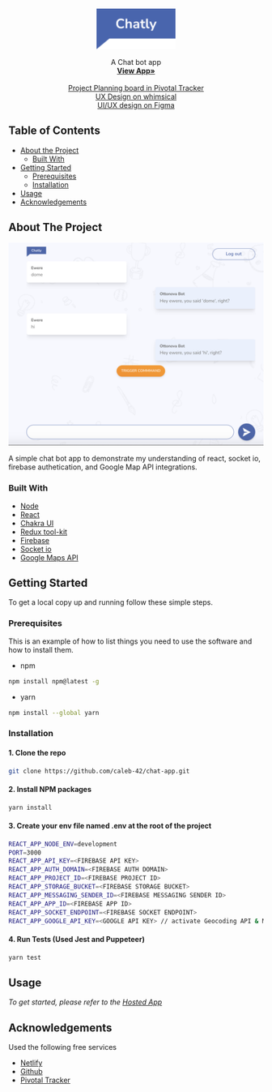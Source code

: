 <!-- PROJECT LOGO -->
<br />
<p align="center">
  <a href="https://cranky-poitras-85c72f.netlify.app">
    <img src="public/Logo.svg" alt="Logo" width="auto" height="80">
  </a>

  <p align="center">
    A Chat bot app
    <br />
    <a target="_blank" href="https://cranky-poitras-85c72f.netlify.app"><strong>View App»</strong></a>
    <br />
    <br />
    <a target="_blank" href="https://www.pivotaltracker.com/n/projects/2535362">Project Planning board in Pivotal Tracker</a>
    <br />
    <a target="_blank" href="https://whimsical.com/chat-app-Ly44A33XdAGVcxqrYDuzio">UX Design on whimsical</a>
    <br />
    <a target="_blank" href="https://www.figma.com/file/w57o4JkQgTtvOUPPlfuDtw/Chatly?node-id=0%3A1">UI/UX design on Figma</a>
  </p>
</p>

<!-- TABLE OF CONTENTS -->

## Table of Contents

- [About the Project](#about-the-project)
  - [Built With](#built-with)
- [Getting Started](#getting-started)
  - [Prerequisites](#prerequisites)
  - [Installation](#installation)
- [Usage](#usage)
- [Acknowledgements](#acknowledgements)

<!-- ABOUT THE PROJECT -->

## About The Project

<img width="600" alt="Screenshot 2019-07-20 at 9 09 09 PM" src="public/landing.png">

A simple chat bot app to demonstrate my understanding of react, socket io, firebase authetication, and Google Map API integrations.

### Built With

- [Node](https://nodejs.org)
- [React](https://reactjs.org)
- [Chakra UI](https://chakra-ui.com/)
- [Redux tool-kit](https://redux-toolkit.js.org/)
- [Firebase](https://firebase.google.com/)
- [Socket io](https://socket.io/)
- [Google Maps API](https://developers.google.com/maps)

<!-- GETTING STARTED -->

## Getting Started

To get a local copy up and running follow these simple steps.

### Prerequisites

This is an example of how to list things you need to use the software and how to install them.

- npm

```sh
npm install npm@latest -g
```

- yarn

```sh
npm install --global yarn
```

### Installation

#### 1. Clone the repo

```sh
git clone https://github.com/caleb-42/chat-app.git
```

#### 2. Install NPM packages

```sh
yarn install
```

#### 3. Create your env file named .env at the root of the project

```sh
REACT_APP_NODE_ENV=development
PORT=3000
REACT_APP_API_KEY=<FIREBASE API KEY>
REACT_APP_AUTH_DOMAIN=<FIREBASE AUTH DOMAIN>
REACT_APP_PROJECT_ID=<FIREBASE PROJECT ID>
REACT_APP_STORAGE_BUCKET=<FIREBASE STORAGE BUCKET>
REACT_APP_MESSAGING_SENDER_ID=<FIREBASE MESSAGING SENDER ID>
REACT_APP_APP_ID=<FIREBASE APP ID>
REACT_APP_SOCKET_ENDPOINT=<FIREBASE SOCKET ENDPOINT>
REACT_APP_GOOGLE_API_KEY=<GOOGLE API KEY> // activate Geocoding API & Maps JavaScript API
```


#### 4. Run Tests (Used Jest and Puppeteer)
```sh
yarn test
```
<!-- USAGE EXAMPLES -->

## Usage

_To get started, please refer to the [Hosted App](https://cranky-poitras-85c72f.netlify.app)_

<!-- ACKNOWLEDGEMENTS -->

## Acknowledgements
Used the following free services
- [Netlify](https://www.netlify.com)
- [Github](https://github.com)
- [Pivotal Tracker](pivotaltracker.com)
